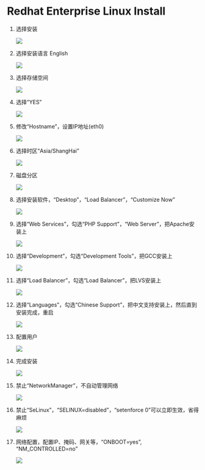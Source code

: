 Redhat Enterprise Linux Install
======

1. 选择安装

    ![](imsages/rhel-01.jpg)

2. 选择安装语言 English

    ![](imsages/rhel-02.jpg)

3. 选择存储空间

    ![](imsages/rhel-03.jpg)

4. 选择“YES”

    ![](imsages/rhel-04.jpg)

5. 修改“Hostname”，设置IP地址(eth0)

    ![](imsages/rhel-05.jpg)

6. 选择时区“Asia/ShangHai”

    ![](imsages/rhel-06.jpg)

7. 磁盘分区

    ![](imsages/rhel-07.jpg)

8. 选择安装软件，“Desktop”，“Load Balancer”，“Customize Now”

    ![](imsages/rhel-08.jpg)

9. 选择“Web Services”，勾选“PHP Support”，“Web Server”，把Apache安装上

    ![](imsages/rhel-09.jpg)

10. 选择“Development”，勾选“Development Tools”，把GCC安装上

    ![](imsages/rhel-10.jpg)

11. 选择“Load Balancer”，勾选“Load Balancer”，把LVS安装上

    ![](imsages/rhel-11.jpg)


12. 选择“Languages”，勾选“Chinese Support”，把中文支持安装上，然后直到安装完成，重启

    ![](imsages/rhel-12.jpg)

13. 配置用户

    ![](imsages/rhel-13.jpg)


14. 完成安装

    ![](imsages/rhel-14.jpg)

15. 禁止“NetworkManager”，不自动管理网络

    ![](imsages/rhel-15.jpg)
  
16. 禁止“SeLinux”，“SELINUX=disabled”，“setenforce 0”可以立即生效，省得麻烦

    ![](imsages/rhel-16.jpg) 
    
17. 网络配置，配置IP、掩码、网关等，“ONBOOT=yes”, “NM_CONTROLLED=no”

    ![](imsages/rhel-17S.jpg) 

    